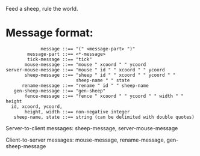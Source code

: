 Feed a sheep, rule the world.

# Message format:

````
             message ::== "(" <message-part> ")"
        message-part ::== <*-message>
        tick-message ::== "tick"
       mouse-message ::== "mouse " xcoord " " ycoord
server-mouse-message ::== "mouse " id " " xcoord " " ycoord
       sheep-message ::== "sheep " id " " xcoord " " ycoord " "
                          sheep-name " " state
      rename-message ::== "rename " id " " sheep-name
   gen-sheep-message ::== "gen-sheep"
       fence-message ::== "fence " xcoord " " ycoord " " width " " height
  id, xcoord, ycoord,
       height, width ::== non-negative integer
   sheep-name, state ::== string (can be delimited with double quotes)
````

Server-to-client messages: sheep-message, server-mouse-message

Client-to-server messages: mouse-message, rename-message, gen-sheep-message

